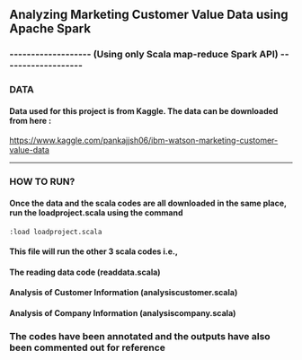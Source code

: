 ## Analyzing Marketing Customer Value Data using Apache Spark 
### ------------------- (Using only Scala map-reduce Spark API) -------------------

### DATA 

#### Data used for this project is from Kaggle. The data can be downloaded from here :

https://www.kaggle.com/pankajjsh06/ibm-watson-marketing-customer-value-data

***

### HOW TO RUN?

#### Once the data and the scala codes are all downloaded in the same place, run the loadproject.scala using the command 
```
:load loadproject.scala
```
#### This file will run the other 3 scala codes i.e.,
#### The reading data code (readdata.scala)
#### Analysis of Customer Information (analysiscustomer.scala)
#### Analysis of Company Information (analysiscompany.scala)

### The codes have been annotated and the outputs have also been commented out for reference


